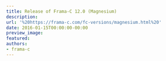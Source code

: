 ```yaml
---
title: Release of Frama-C 12.0 (Magnesium)
description:
url: '%20https://frama-c.com/fc-versions/magnesium.html%20'
date: 2016-01-15T00:00:00-00:00
preview_image:
featured:
authors:
- frama-c
---
```



